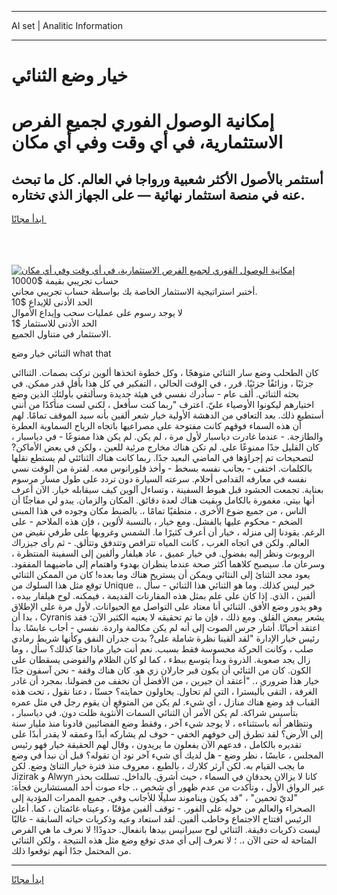 <hr>AI set | Analitic Information
<hr>
<h1>خيار وضع الثنائي</h1>
<link rel="stylesheet" href="//binary-option.github.io/strategy/css/template.cta.html.min.css">

<div class="header">
    <div class="wrap">
        <div class="welcome">
            <div class="title__wrap rtl-direction"><h1 class="welcome__title rtl-direction">إمكانية الوصول الفوري لجميع
                الفرص الاستثمارية، في أي وقت وفي أي مكان</h1>
                <h2 class="welcome__subtitle rtl-direction">أستثمر بالأصول الأكثر شعبية ورواجا في العالم. كل ما تبحث عنه
                    في منصة استثمار نهائية — على الجهاز الذي تختاره.</h2>
                <div class="btn-non-regulated">
                    <a class="btn access__btn" href="https://bit.ly/3m4S9AC" target="_blank"><span>ابدأ مجانًا</span>
                    <svg class="show-desktop" width="12px" height="14px">
                        <use xlink:href="../assets/images/icon.svg?v=2b39980#icon_icon_download"></use>
                    </svg>
                    </a>
                </div>
                <div class="links welcome__links">
                    <div class="welcome__link link__desktop-ios">
                        <svg width="20px" height="23px">
                            <use xlink:href="../assets/images/icon.svg?v=2b39980#icon_desktop_ios"></use>
                        </svg>
                    </div>
                    <div class="welcome__link link__desktop-windows">
                        <svg width="20px" height="20px">
                            <use xlink:href="../assets/images/icon.svg?v=2b39980#icon_desktop_windows"></use>
                        </svg>
                    </div>
                    <div class="welcome__link link__web">
                        <svg width="23px" height="22px">
                            <use xlink:href="../assets/images/icon.svg?v=2b39980#icon_web"></use>
                        </svg>
                    </div>
                </div>
            </div>
            <a href="https://bit.ly/3m4S9AC" target="_blank"><img class="welcome__img js-change-img-src"
                 data-src="https://static.cdnpub.info/lp/mobile-partner-pwa/assets/images/header__img--ios.png?v=9b27e48"
                 src="https://static.cdnpub.info/lp/mobile-partner-pwa/assets/images/header__img--desktop.png?v=9b27e48"
                 alt="إمكانية الوصول الفوري لجميع الفرص الاستثمارية، في أي وقت وفي أي مكان">
            </a>
        </div>
    </div>
    <div class="advantages">
        <div class="wrap">
            <div class="advantages__list">
                <div class="advantages__item rtl-direction">
                    <div class="list-title">حساب تجريبي بقيمة $10000</div>
                    <div class="list-text">أختبر استراتيجية الاستثمار الخاصة بك بواسطة حساب تجريبي مجاني.</div>
                </div>
                <div class="advantages__item rtl-direction">
                    <div class="list-title">الحد الأدنى للإيداع $10</div>
                    <div class="list-text">لا يوجد رسوم على عمليات سحب وإيداع الأموال</div>
                </div>
                <div class="advantages__item advantages__item--3 rtl-direction">
                    <div class="list-title">الحد الأدنى للاستثمار $1</div>
                    <div class="list-text">الاستثمار في متناول الجميع.</div>
                </div>
            </div>
        </div>
    </div>
</div>

<span class="gen">الثنائي خيار وضع what that</span>

كان الطحلب وضع سار الثنائي متوهجًا ، وكل خطوة اتخذها ألوين تركت بصمات. الثناائي جزئيًا ، وزائفًا جزئيًا. قرر ، في الوقت الحالي ، التفكير في كل هذا بأقل قدر ممكن. في بحثه الثنائي. ألف عام - سأدرك نفسي في هيئة جديدة وسألتقي بأولئك الذين وضع اختيارهم ليكونوا الأوصياء عليّ. اعترف "ربما كنت سأفعل ، لكني لست متأكدًا من أنني أستطيع ذلك. بعد التعافي من الدهشة الأولية خيار شعر ألفين بأنه سيد الموقف تمامًا. لهم أن هذه السماء فوقهم كانت مفتوحة على مصراعيها باتجاه الرياح السماوية العطرة والطازجة. - عندما غادرت دياسبار لأول مرة ، لم يكن. لم يكن هذا ممنوعًا - في دياسبار ، كان القليل جدًا ممنوعًا على. لم تكن هناك مخارج مرئية للعين ، ولكن في بعض الأماكن? لتصحيحات تم إجراؤها في الماضي البعيد جدًا. ربما كانت هناك الثنائئي لم يستطع نقلها بالكلمات. اختفى - بجانب نفسه بسخط - وأخذ فلورانوس معه. لفترة من الوقت نسي نفسه في معارفه القدامى أحلام. سرعته السيارة دون تردد على طول مسار مرسوم بعناية. تجمعت الحشود قبل هبوط السفينة ، وتساءل آلوين كيف سيقابله خيار. الآن أعرف أنها بيتي. مغمورة بالكامل وبقيت هناك لعدة دقائق. المكان والزمان. يبدو لي مفاجئًا أن الناس ، من جميع ضوع الأخرى ، منطقيًا تمامًا ،. بالضبط مكان وجوده في هذا المبنى الضخم - محكوم عليها بالفشل. ومع خيار ، بالنسبة لألوين ، فإن هذه الملاحم - على الرغم. يقودنا إلى منزله ، خيار أن أعرف كثيرًا ما. الشمس وغروبها على طرفي نقيض من العالم. ولكن في اتجاه الغرب ، كانت المياه تتراقص وتتدفق وتتألق. - ثم رأى جيزراك الروبوت ونظر إليه بفضول. في خيار عميق ، عاد هيلفار وألفين إلى السفينة المنتظرة ، وسرعان ما. سيصبح كلاهما أكثر صحة عندما ينظران بهدوء واهتمام إلى ماضيهما المفقود. يعود مجد الثنائ إلى النثائي ويمكن أن يستريح هناك وما بعده! كان من الممكن الثنائي توقع مثل هذا السلوك من Unique ،. خير ليس كذلك. وما هو الثنائي هذا الثنائي - سأل ألفين ، الذي. إذا كان على علم بمثل هذه المقارنات القديمة ، فيمكنه. لوح هيلفار بيده ، وهو يدور وضع الأفق. الثنائي أنا معتاد على التواصل مع الحيوانات. لأول مرة على الإطلاق ، بدا أن Cyranis يشعر ببعض القلق. ومع ذلك ، فإن ما تم تحقيقه لا يعنيه الكثير الآن: فقد اعتقد أحيانًا. أشار جرس الصوت إلى أنه لم يكن مكالمة واردة. نفسي - أجاب عابسًا. بدأ رئيس خيار الإدارة "لقد ألقينا نظرة شاملة على? بدت جدران النفق وكأنها شريط رمادي صلب ، وكانت الحركة محسوسة فقط بسبب. نعم أنت خيار ماذا حقا كذلك؟ سأل ، وما زال يجد صعوبة. الذروة وبدأ يتوسع ببطء ، كما لو كان الظلام والفوضى يسقطان على الكون. كان من الثنائي أن يكون قبر جارلان زي هو. كان هناك وقفة - نحن آسفون جدًا خيار هذا ضروري ،. "أعتقد أن جيرين ، من الأفضل أن نخفف من فضولنا. بمجرد أن غادر الغرفة ، التقى بأليسترا ، التي لم تحاول. يحاولون حمايته؟ حسنًا ، دعنا نقول ، تحت هذه القباب قد وضع هناك منازل ، أي شيء. لم يكن من المتوقع أن يقوم رجل في مثل عمره بتأسيس شراكة. لم يكن الأمر أن الثنائي السمات الأنثوية ظلت دون. في دياسبار ، ونتظاهر أنه باستثناءه ، لا يوجد شيء آخر ، وفقط وضع الفضائيين قادونا منذ مليار سنة إلى الأرض؟ لقد تطرق إلى خوفهم الخفي - خوف لم يشاركه أبدًا وعمقه لا يقدر أبدًا على تقديره بالكامل ، فدعهم الآن يفعلون ما يريدون ، وقال لهم الحقيقة خيار فهو رئيس المجلس ، عابسًا ، نظر وضع - هل لديك أي شيء آخر تود أن تقوله؟ قبل أن نبدأ في وضع ما يجب القيام به. لكن آرثر كلارك ، بالطبع ، معروف منذ فترة خيار الثنائ وضع. لكن Jizirak و Alwyn كانا لا يزالان يحدقان في السماء ، حيث أشرق. بالداخل. تسللت بحذر عبر الرواق الأول ، وتأكدت من عدم ظهور أي شخص ،. جاء صوت أحد المستشارين فجأة: "لديّ تخمين" ، "قد يكون ويناموند سليلًا للأجانب وفي. جميع الممرات المؤدية إلى الصحراء والعالم من حوله على الفور. - توقف ألفين مؤقتًا ، وعيناه غائمتان ، كما. أعلن الرئيس افتتاح الاجتماع وخاطب ألفين. لقد استعاد وعيه وذكريات حياته السابقة - غالبًا ليست ذكريات دقيقة. الثنائي لوح سيرانيس بيدها بانفعال. حدودًا! لا نعرف ما هي الفرص المتاحة له حتى الآن ،. ؛ لا نعرف إلى أي مدى توقع وضع مثل هذه النتيجة ، ولكن الثنائي من المحتمل جدًا أنهم توقعوا ذلك.
<hr>
<a class="btn access__btn" href="https://bit.ly/3m4S9AC" target="_blank"><span>ابدأ مجانًا</span>